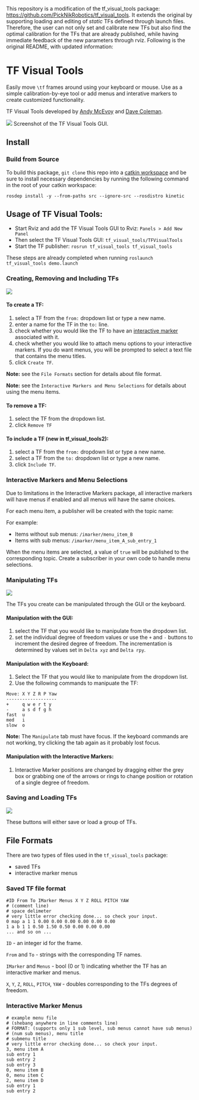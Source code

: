 
This repository is a modification of the tf_visual_tools package: https://github.com/PickNikRobotics/tf_visual_tools. It extends the original by supporting loading and editing of *static* TFs defined through launch files. Therefore, the user can not only set and calibrate new TFs but also find the optimal calibration for the TFs that are already published, while having immediate feedback of the new parameters through rviz. Following is the original README, with updated information:

# TF Visual Tools

Easily move `\tf` frames around using your keyboard or mouse. Use as a simple calibration-by-eye tool or add menus and interative markers to create customized functionality.

TF Visual Tools developed by [Andy McEvoy](http://github.com/mcevoyandy) and [Dave Coleman](http://dav.ee).

![](resources/demo_screenshot.png)
Screenshot of the TF Visual Tools GUI.

## Install

### Build from Source

To build this package, ``git clone`` this repo into a [catkin workspace](http://wiki.ros.org/catkin/Tutorials/create_a_workspace) and be sure to install necessary dependencies by running the following command in the root of your catkin workspace:

    rosdep install -y --from-paths src --ignore-src --rosdistro kinetic
## Usage of TF Visual Tools:

* Start Rviz and add the TF Visual Tools GUI to Rviz: `Panels > Add New Panel`
* Then select the TF Visual Tools GUI: `tf_visual_tools/TFVisualTools`
* Start the TF publisher: `rosrun tf_visual_tools tf_visual_tools`

These steps are already completed when running `roslaunch tf_visual_tools demo.launch`

### Creating, Removing and Including TFs
![](resources/add-remove.png)

#### To create a TF:
1. select a TF from the `from:` dropdown list or type a new name.
1. enter a name for the TF in the `to:` line.
1. check whether you would like the TF to have an [interactive marker](http://wiki.ros.org/rviz/Tutorials/Interactive%20Markers%3A%20Getting%20Started) associated with it.
1. check whether you would like to attach menu options to your interactive markers. If you do want menus, you will be prompted to select a text file that contains the menu titles.
1. click `Create TF`.

**Note:** see the `File Formats` section for details about file format.

**Note:** see the `Interactive Markers and Menu Selections` for details about using the menu items.

#### To remove a TF:
1. select the TF from the dropdown list.
1. click `Remove TF`

#### To include a TF (new in tf_visual_tools2):
1. select a TF from the `from:` dropdown list or type a new name.
1. select a TF from the `to:` dropdown list or type a new name.
1. click `Include TF`.

### Interactive Markers and Menu Selections

Due to limitations in the Interactive Markers package, all interactive markers will have menus if enabled and all menus will have the same choices.

For each menu item, a publisher will be created with the topic name:

For example: 

* Items without sub menus: `/imarker/menu_item_B`
* Items with sub menus: `/imarker/menu_item_A_sub_entry_1`

When the menu items are selected, a value of `true` will be published to the corresponding topic. Create a subscriber in your own code to handle menu selections.

### Manipulating TFs
![](resources/manipulate.png)

The TFs you create can be manipulated through the GUI or the keyboard.

#### Manipulation with the GUI:
1. select the TF that you would like to manipulate from the dropdown list.
1. set the individual degree of freedom values or use the `+` and `-` buttons to increment the desired degree of freedom. The incrementation is determined by values set in `Delta xyz` and `Delta rpy`.

#### Manipulation with the Keyboard:
1. Select the TF that you would like to manipulate from the dropdown list.
1. Use the following commands to manipuate the TF:

```
Move: X Y Z R P Yaw
-------------------
+     q w e r t y
-     a s d f g h
fast  u
med   i
slow  o
```

**Note:** The `Manipulate` tab must have focus. If the keyboard commands are not working, try clicking the tab again as it probably lost focus.

#### Manipulation with the Interactive Markers:
1. Interactive Marker positions are changed by dragging either the grey box or grabbing one of the arrows or rings to change position or rotation of a single degree of freedom.

### Saving and Loading TFs
![](resources/save-load.png)

These buttons will either save or load a group of TFs.

## File Formats

There are two types of files used in the `tf_visual_tools` package:

* saved TFs
* interactive marker menus

### Saved TF file format

```
#ID From To IMarker Menus X Y Z ROLL PITCH YAW
# (comment line)
# space delimeter
# very little error checking done... so check your input.
0 map a 1 1 0.00 0.00 0.00 0.00 0.00 0.00
1 a b 1 1 0.50 1.50 0.50 0.00 0.00 0.00
... and so on ...
```

`ID` - an integer id for the frame.

`From` and `To` - strings with the corresponding TF names.

`IMarker` and `Menus` - bool (0 or 1) indicating whether the TF has an interactive marker and menus.

`X`, `Y`, `Z`, `ROLL`, `PITCH`, `YAW` - doubles corresponding to the TFs degrees of freedom.

### Interactive Marker Menus

```
# example menu file
# (shebang anywhere in line comments line)
# FORMAT: (supports only 1 sub level, sub menus cannot have sub menus) 
# (num sub menus), menu title 
# submenu title
# very little error checking done... so check your input.
3, menu item A
sub entry 1
sub entry 2
sub entry 3
0, menu item B
0, menu item C
2, menu item D
sub entry 1
sub entry 2
```
